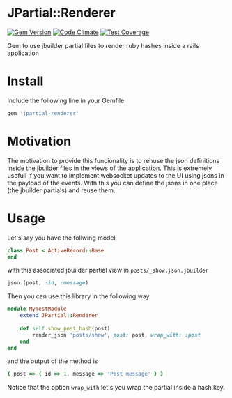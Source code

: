 # JPartial::Renderer
[![Gem Version](https://badge.fury.io/rb/jpartial-renderer.svg)](http://badge.fury.io/rb/jpartial-renderer)
[![Code Climate](https://codeclimate.com/github/icapurro/jpartial-renderer/badges/gpa.svg)](https://codeclimate.com/github/icapurro/jpartial-renderer)
[![Test Coverage](https://codeclimate.com/github/icapurro/jpartial-renderer/badges/coverage.svg)](https://codeclimate.com/github/icapurro/jpartial-renderer)

Gem to use jbuilder partial files to render ruby hashes inside a rails application

# Install

Include the following line in your Gemfile

```ruby
gem 'jpartial-renderer'
```

# Motivation

The motivation to provide this funcionality is to rehuse the json definitions inside the jbuilder files in the views of the application. This is extremely usefull if you want to implement websocket updates to the UI using jsons in the payload of the events. With this you can define the jsons in one place (the jbuilder partials) and reuse them.

# Usage

Let's say you have the follwing model
```ruby
class Post < ActiveRecord::Base
end
```

with this associated jbuilder partial view in `posts/_show.json.jbuilder`

```ruby
json.(post, :id, :message)
```

Then you can use this library in the following way

```ruby
module MyTestModule
    extend JPartial::Renderer
    
    def self.show_post_hash(post)
        render_json 'posts/show', post: post, wrap_with: :post
    end
end
```

and the output of the method is

```ruby
{ post => { id => 1, message => 'Post message' } }
```

Notice that the option `wrap_with` let's you wrap the partial inside a hash key.
